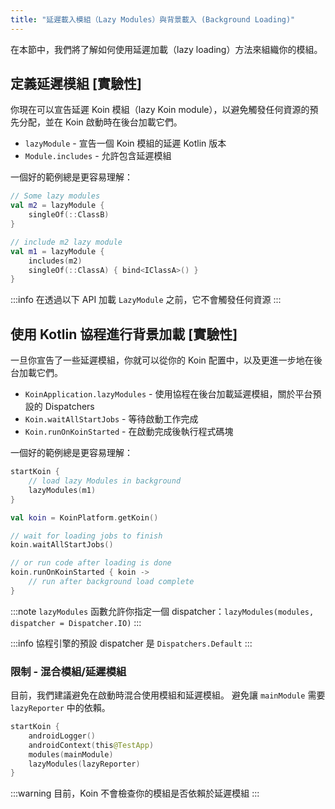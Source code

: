 ```yaml
---
title: "延遲載入模組（Lazy Modules）與背景載入 (Background Loading)"
---
```

在本節中，我們將了解如何使用延遲加載（lazy loading）方法來組織你的模組。

## 定義延遲模組 [實驗性]

你現在可以宣告延遲 Koin 模組（lazy Koin module），以避免觸發任何資源的預先分配，並在 Koin 啟動時在後台加載它們。

- `lazyModule` - 宣告一個 Koin 模組的延遲 Kotlin 版本
- `Module.includes` - 允許包含延遲模組

一個好的範例總是更容易理解：

```kotlin
// Some lazy modules
val m2 = lazyModule {
    singleOf(::ClassB)
}

// include m2 lazy module
val m1 = lazyModule {
    includes(m2)
    singleOf(::ClassA) { bind<IClassA>() }
}
```

:::info
    在透過以下 API 加載 `LazyModule` 之前，它不會觸發任何資源
:::

## 使用 Kotlin 協程進行背景加載 [實驗性]

一旦你宣告了一些延遲模組，你就可以從你的 Koin 配置中，以及更進一步地在後台加載它們。

- `KoinApplication.lazyModules` - 使用協程在後台加載延遲模組，關於平台預設的 Dispatchers
- `Koin.waitAllStartJobs` - 等待啟動工作完成
- `Koin.runOnKoinStarted` - 在啟動完成後執行程式碼塊

一個好的範例總是更容易理解：

```kotlin
startKoin {
    // load lazy Modules in background
    lazyModules(m1)
}

val koin = KoinPlatform.getKoin()

// wait for loading jobs to finish
koin.waitAllStartJobs()

// or run code after loading is done
koin.runOnKoinStarted { koin ->
    // run after background load complete
}
```

:::note
    `lazyModules` 函數允許你指定一個 dispatcher：`lazyModules(modules, dispatcher = Dispatcher.IO)`
:::

:::info
    協程引擎的預設 dispatcher 是 `Dispatchers.Default`
:::

### 限制 - 混合模組/延遲模組

目前，我們建議避免在啟動時混合使用模組和延遲模組。 避免讓 `mainModule` 需要 `lazyReporter` 中的依賴。

```kotlin
startKoin {
    androidLogger()
    androidContext(this@TestApp)
    modules(mainModule)
    lazyModules(lazyReporter)
}
```

:::warning
目前，Koin 不會檢查你的模組是否依賴於延遲模組
:::